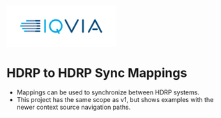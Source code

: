 <img src="/docs/images/Logo.png" width="250" alt="IQVIA Logo"/>

HDRP to HDRP Sync Mappings
========================

* Mappings can be used to synchronize between HDRP systems.
* This project has the same scope as v1, but shows examples with the newer context source navigation paths.
